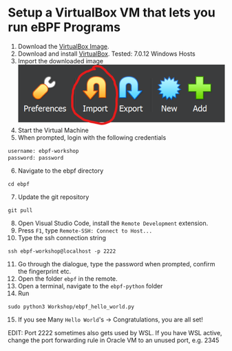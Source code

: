 # Setup a VirtualBox VM that lets you run eBPF Programs

1. Download the [VirtualBox Image](https://drive.google.com/drive/u/0/folders/1_KHrdGazWRv_d8kZ96XxH5Z_eG2xBToe).
2. Download and install [VirtualBox](https://www.virtualbox.org/wiki/Downloads). Tested: 7.0.12 Windows Hosts
3. Import the downloaded image
<br>![Alt text](image.png)</br>
4. Start the Virtual Machine
5. When prompted, login with the following credentials
```
username: ebpf-workshop
password: password
```
6. Navigate to the ebpf directory
```
cd ebpf
```
7. Update the git repository
```
git pull
```
8. Open Visual Studio Code, install the `Remote Development` extension.
9. Press `F1`, type `Remote-SSH: Connect to Host...`
10. Type the ssh connection string
```
ssh ebpf-workshop@localhost -p 2222
```
11. Go through the dialogue, type the password when prompted, confirm the fingerprint etc.
12. Open the folder `ebpf` in the remote.
13. Open a terminal, navigate to the `ebpf-python` folder
14. Run
```
sudo python3 Workshop/ebpf_hello_world.py
```
15. If you see Many `Hello World`'s -> Congratulations, you are all set!

EDIT: Port 2222 sometimes also gets used by WSL. If you have WSL active, change the port forwarding rule in Oracle VM to an unused port, e.g. 2345
